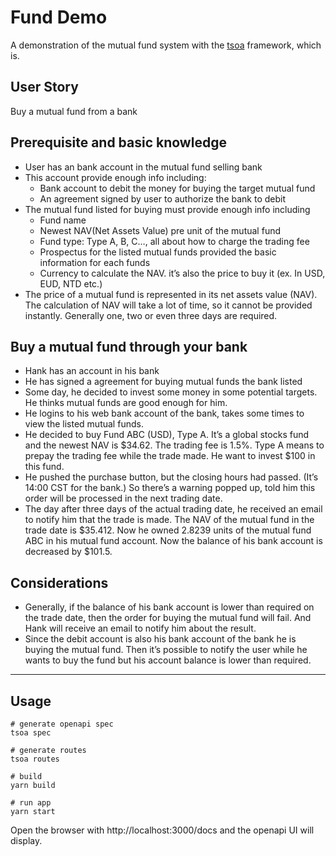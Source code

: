 # Fund Demo

A demonstration of the mutual fund system with the [tsoa](https://tsoa-community.github.io/docs/introduction.html)
framework, which is.

## User Story

Buy a mutual fund from a bank

## Prerequisite and basic knowledge

* User has an bank account in the mutual fund selling bank
* This account provide enough info including:
    * Bank account to debit the money for buying the target mutual fund
    * An agreement signed by user to authorize the bank to debit
* The mutual fund listed for buying must provide enough info including
    * Fund name
    * Newest NAV(Net Assets Value) pre unit of the mutual fund
    * Fund type: Type A, B, C…, all about how to charge the trading fee
    * Prospectus for the listed mutual funds provided the basic information for each funds
    * Currency to calculate the NAV. it’s also the price to buy it (ex. In USD, EUD, NTD etc.)
* The price of a mutual fund is represented in its net assets value (NAV). The calculation of NAV will take a lot of
  time, so it cannot be provided instantly. Generally one, two or even three days are required.

## Buy a mutual fund through your bank

* Hank has an account in his bank
* He has signed a agreement for buying mutual funds the bank listed
* Some day, he decided to invest some money in some potential targets. He thinks mutual funds are good enough for him.
* He logins to his web bank account of the bank, takes some times to view the listed mutual funds.
* He decided to buy Fund ABC (USD), Type A. It’s a global stocks fund and the newest NAV is $34.62. The trading fee is
  1.5%. Type A means to prepay the trading fee while the trade made. He want to invest $100 in this fund.
* He pushed the purchase button, but the closing hours had passed. (It’s 14:00 CST for the bank.) So there’s a warning
  popped up, told him this order will be processed in the next trading date.
* The day after three days of the actual trading date, he received an email to notify him that the trade is made. The
  NAV of the mutual fund in the trade date is $35.412. Now he owned 2.8239 units of the mutual fund ABC in his mutual
  fund account. Now the balance of his bank account is decreased by $101.5.

## Considerations

* Generally, if the balance of his bank account is lower than required on the trade date, then the order for buying the
  mutual fund will fail. And Hank will receive an email to notify him about the result.
* Since the debit account is also his bank account of the bank he is buying the mutual fund. Then it’s possible to
  notify the user while he wants to buy the fund but his account balance is lower than required.

---

## Usage

```
# generate openapi spec
tsoa spec

# generate routes
tsoa routes

# build
yarn build

# run app
yarn start

```

Open the browser with http://localhost:3000/docs and the openapi UI will display.
